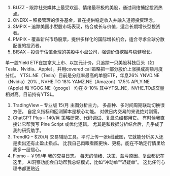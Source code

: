 
1. BUZZ – 跟踪社交媒体上最受欢迎、情绪最积极的美股，通过网络捕捉投资热点。 
2. ONERX – 积极管理的债券基金，旨在提供稳定收入并融入道德投资理念。 
3. SMPIX – 追踪美国小型股市场表现，结合成长与价值，适合长期增长型投资者。 
4. PMPIX - 覆盖新兴市场股票，提供多样化的国际增长机会，适合寻求全球分散配置的投资者。 
5. BISAX – 投资于估值合理的美股中小盘公司，强调价值挖掘与稳健增长。

单一股Yield ETF在加拿大上市、以加元计价，只追踪一只美股科技巨头（如 Tesla、Nvidia、Apple），并用covered call策略把一部分股价上涨换成高额月度分红。 YTSL.NE（Tesla）目前是分红率最高的单股ETF，年息26% YNVD.NE（Nvidia）20% , NVHE.TO 18% YAMZ.NE（Amazon）17.5% APLY.NE（Apple) 和 YGOG.NE（googe） 均在 8–10% 其中YTSL.NE，NVHE.TO成交量相对高。目前持有YTSL。

1. TradingView – 专业版 15/月 主图分析主力。 多品种、多时间周期联动切换很方便。 自定义指标和回测脚本是核心功能。 对做日内交易的来说绝对刚需。 
2. ChatGPT Plus – 140/月 策略研究、代码调试、复盘总结都用它。 有时候我直接让它帮我写 Pine Script 或优化逻辑。 尤其是和数据分析结合后，几乎成了我的研究助手。 
3. TrendIQ – $20/月 交易辅助工具。平时上传一张k线截图，它就能分析买入还是卖出还有止盈止损点。 比我自己肉眼看图更快、更稳，能在不确定行情里给我多一层信心。 
4. Flomo – ￥99/年 我的交易日志。 每天的情绪、决策、盈亏原因、复盘都记在这里。 AI洞察功能会自动帮我总结模式，比如“冲动单”“迟疑单”。 这比任何心理书都更贴近